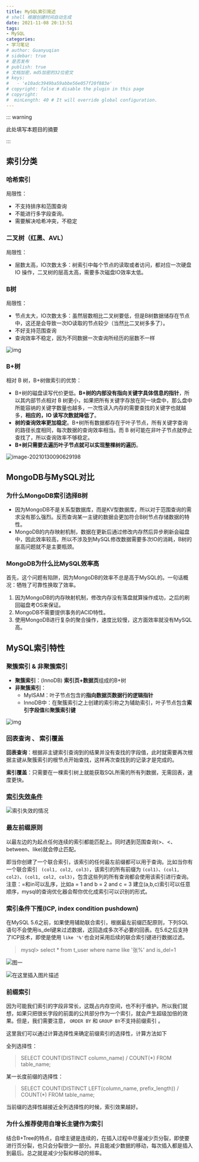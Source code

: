 ```yaml
---
title: MySQL索引简述
# shell 根据创建时间自动生成
date: 2021-11-08 20:13:51
tags:
- MySQL
categories:
- 学习笔记
# author: Guanyuqian
# sidebar: true
# 是否发布
# publish: true
# 文档加密，md5加密的32位密文
# keys:
# 	- 'e10adc3949ba59abbe56e057f20f883e'
# copyright: false # disable the plugin in this page 
# copyright:
#  minLength: 40 # It will override global configuration. 
---
```


::: warning

此处填写本题目的摘要

:::

<!-- more -->

## 索引分类

### 哈希索引

局限性：

- 不支持排序和范围查询
- 不能进行多字段查询。
- 需要解决哈希冲突，不稳定

### 二叉树（红黑、AVL）

局限性：

- 层数太高，IO次数太多：树索引中每个节点的读取或者访问，都对应一次硬盘 IO 操作，二叉树的层高太高，需要多次磁盘IO效率太低。

### B树

局限性：

- 节点太大，IO次数太多：虽然层数相比二叉树要低，但是B树数据储存在节点中，这还是会导致一次IO读取的节点较少（当然比二叉树多多了）。
- 不好支持范围查询
- 查询效率不稳定，因为不同数据一次查询所经历的层数不一样

![img](https://static001.infoq.cn/resource/image/73/07/738dad15de38d0f053e0379be06d3607.png)

### B+树

相对 B 树，B+树做索引的优势：

- B+树的磁盘读写代价更低。**B+树的内部没有指向关键字具体信息的指针**，所以其内部节点相对 B 树更小，如果把所有关键字存放在同一块盘中，那么盘中所能容纳的关键字数量也越多，一次性读入内存的需要查找的关键字也就越多，**相应的，IO 读写次数就降低了**。
- **树的查询效率更加稳定**。B+树所有数据都存在于叶子节点，所有关键字查询的路径长度相同，每次数据的查询效率相当。而 B 树可能在非叶子节点就停止查找了，所以查询效率不够稳定。
- **B+树只需要去遍历叶子节点就可以实现整棵树的遍历**。

![image-20210130090629198](https://p3-juejin.byteimg.com/tos-cn-i-k3u1fbpfcp/bd782eff7ce64708b38580c80bff87df~tplv-k3u1fbpfcp-watermark.awebp)

## MongoDB与MySQL对比

### 为什么MongoDB索引选择B树

- 因为MongoDB不是关系型数据库，而是KV型数据库，所以对于范围查询的需求没有那么强烈。反而查询某一主键的数据会更加符合B树节点存储数据的特性。
- MongoDB的内存映射机制，数据在更新后通过修改内存然后异步刷新会磁盘中，因此效率较高，所以不涉及到MySQL修改数据需要多次IO的消耗，B树的层高问题就不是主要瓶颈。

### MongoDB为什么比MySQL效率高

首先，这个问题有陷阱，因为MongoDB的效率不总是高于MySQL的。一句话概况：牺牲了可靠性换取了效率。

1. 因为MongoDB的内存映射机制，修改内存没有落盘就算操作成功，之后的刷回磁盘考OS来保证。
2. MongoDB不需要提供事务的ACID特性。
3. 使用MongoDB进行复杂的聚合操作，速度比较慢，这方面效率就没有MySQL高。

## MySQL索引特性

### 聚簇索引 & 非聚簇索引

- **聚簇索引**：(InnoDB) **索引页+数据页**组成的B+树
- **非聚簇索引**：
    - MyISAM：叶子节点包含的**指向数据页数据行的逻辑指针**
    - InnoDB中：在聚簇索引之上创建的索引称之为辅助索引，叶子节点包含**索引字段值**和**聚簇索引键**

![img](https://upload-images.jianshu.io/upload_images/22310097-af28906ce96375b6.png?imageMogr2/auto-orient/strip|imageView2/2/w/634/format/webp)

### 回表查询 、 索引覆盖

**回表查询**：根据非主键索引查询到的结果并没有查找的字段值，此时就需要再次根据主键从聚簇索引的根节点开始查找，这样再次查找到的记录才是完成的。

**索引覆盖**：只需要在一棵索引树上就能获取SQL所需的所有列数据，无需回表，速度更快。

### [索引失效条件](https://segmentfault.com/a/1190000021464570)

![索引失效的情况](https://segmentfault.com/img/remote/1460000021464574)

### 最左前缀原则

以最左边的为起点任何连续的索引都能匹配上。同时遇到范围查询(>、<、between、like)就会停止匹配。

即当你创建了一个联合索引，该索引的任何最左前缀都可以用于查询。比如当你有一个联合索引 ` (col1, col2, col3)`，该索引的所有前缀为 `(col1)`、`(col1, col2)`、`(col1, col2, col3)`，包含这些列的所有查询都会使用该索引进行查询。注意：=和in可以乱序，比如a = 1 and b = 2 and c = 3 建立(a,b,c)索引可以任意顺序，mysql的查询优化器会帮你优化成索引可以识别的形式。

### 索引条件下推(ICP, index condition pushdown)

在MySQL 5.6之前，如果使用辅助联合索引，根据最左前缀匹配原则，下列SQL语句不会使用is_del键来过滤数据，这回造成多次不必要的回表。在5.6之后支持了ICP技术，即使是使用 `like '%'`也会对采用后续的联合索引键进行数据过滤。

> mysql> select * from t_user where name like '张%' and is_del=1

![图一](https://img-blog.csdnimg.cn/2020051416055196.png)

![在这里插入图片描述](https://img-blog.csdnimg.cn/20200514160923502.png)

### 前缀索引

因为可能我们索引的字段非常长，这既占内存空间，也不利于维护。所以我们就想，如果只把很长字段的前面的公共部分作为一个索引，就会产生超级加倍的效果。但是，我们需要注意， `ORDER BY` 和 `GROUP BY`不支持前缀索引 。

这里我们可以通过计算选择性来确定前缀索引的选择性，计算方法如下

全列选择性：

> SELECT COUNT(DISTINCT column_name) / COUNT(*) FROM table_name;

某一长度前缀的选择性：

> SELECT COUNT(DISTINCT LEFT(column_name, prefix_length)) / COUNT(*) FROM table_name;

当前缀的选择性越接近全列选择性的时候，索引效果越好。

### 为什么推荐使用自增长主键作为索引

结合B+Tree的特点，自增主键是连续的，在插入过程中尽量减少页分裂，即使要进行页分裂，也只会分裂很少一部分。并且能减少数据的移动，每次插入都是插入到最后。总之就是减少分裂和移动的频率。